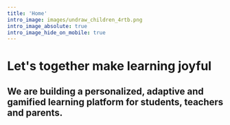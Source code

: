 ```yaml
---
title: 'Home'
intro_image: images/undraw_children_4rtb.png
intro_image_absolute: true 
intro_image_hide_on_mobile: true
---
```


# Let's together make learning joyful

## We are building a personalized, adaptive and gamified learning platform for students, teachers and parents.
